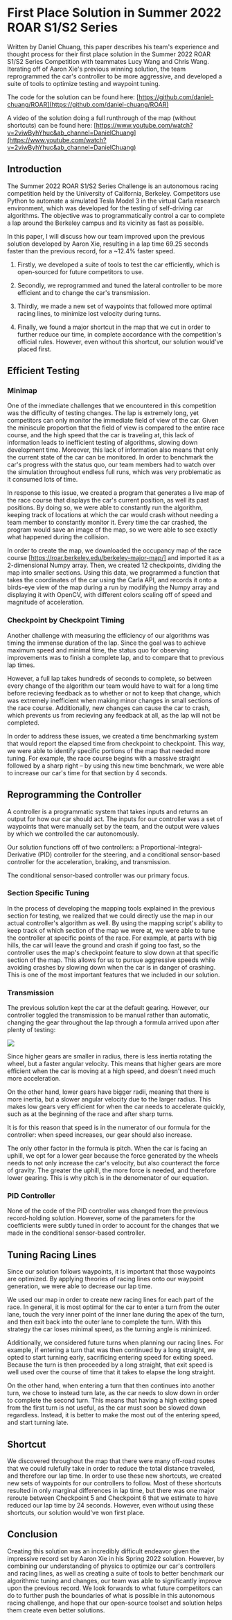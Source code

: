 # First Place Solution in Summer 2022 ROAR S1/S2 Series

Written by Daniel Chuang, this paper describes his team's experience and thought process for their first place solution in the Summer 2022 ROAR S1/S2 Series Competition with teammates Lucy Wang and Chris Wang. Iterating off of Aaron Xie's previous winning solution, the team reprogrammed the car's controller to be more aggressive, and developed a suite of tools to optimize testing and waypoint tuning.

The code for the solution can be found here: [https://github.com/daniel-chuang/ROAR](https://github.com/daniel-chuang/ROAR)

A video of the solution doing a full runthrough of the map (without shortcuts) can be found here: [https://www.youtube.com/watch?v=2viwByhYhuc&ab_channel=DanielChuang](https://www.youtube.com/watch?v=2viwByhYhuc&ab_channel=DanielChuang)

## Introduction

The Summer 2022 ROAR S1/S2 Series Challenge is an autonomous racing competition held by the University of California, Berkeley. Competitors use Python to automate a simulated Tesla Model 3 in the virtual Carla research environment, which was developed for the testing of self-driving car algorithms. The objective was to programmatically control a car to complete a lap around the Berkeley campus and its vicinity as fast as possible.

In this paper, I will discuss how our team improved upon the previous solution developed by Aaron Xie, resulting in a lap time 69.25 seconds faster than the previous record, for a ~12.4% faster speed.

1. Firstly, we developed a suite of tools to test the car efficiently, which is open-sourced for future competitors to use.

2. Secondly, we reprogrammed and tuned the lateral controller to be more efficient and to change the car's transmission.

3. Thirdly, we made a new set of waypoints that followed more optimal racing lines, to minimize lost velocity during turns.

4. Finally, we found a major shortcut in the map that we cut in order to further reduce our time, in complete accordance with the competition's official rules. However, even without this shortcut, our solution would've placed first.

## Efficient Testing

### Minimap

One of the immediate challenges that we encountered in this competition was the difficulty of testing changes. The lap is extremely long, yet competitors can only monitor the immediate field of view of the car. Given the miniscule proportion that the field of view is compared to the entire race course, and the high speed that the car is traveling at, this lack of information leads to inefficient testing of algorithms, slowing down development time. Moreover, this lack of information also means that only the current state of the car can be monitored. In order to benchmark the car's progress with the status quo, our team members had to watch over the simulation throughout endless full runs, which was very problematic as it consumed lots of time.

In response to this issue, we created a program that generates a live map of the race course that displays the car's current position, as well its past positions. By doing so, we were able to constantly run the algorithm, keeping track of locations at which the car would crash without needing a team member to constantly monitor it. Every time the car crashed, the program would save an image of the map, so we were able to see exactly what happened during the collision.

In order to create the map, we downloaded the occupancy map of the race course [https://roar.berkeley.edu/berkeley-major-map/] and imported it as a 2-dimensional Numpy array. Then, we created 12 checkpoints, dividing the map into smaller sections. Using this data, we programmed a function that takes the coordinates of the car using the Carla API, and records it onto a birds-eye view of the map during a run by modifying the Numpy array and displaying it with OpenCV, with different colors scaling off of speed and magnitude of acceleration.

### Checkpoint by Checkpoint Timing

Another challenge with measuring the efficiency of our algorithms was timing the immense duration of the lap. Since the goal was to achieve maximum speed and minimal time, the status quo for observing improvements was to finish a complete lap, and to compare that to previous lap times.

However, a full lap takes hundreds of seconds to complete, so between every change of the algorithm our team would have to wait for a long time before recieving feedback as to whether or not to keep that change, which was extremely inefficient when making minor changes in small sections of the race course. Additionally, new changes can cause the car to crash, which prevents us from recieving any feedback at all, as the lap will not be completed.

In order to address these issues, we created a time benchmarking system that would report the elapsed time from checkpoint to checkpoint. This way, we were able to identify specific portions of the map that needed more tuning. For example, the race course begins with a massive straight followed by a sharp right – by using this new time benchmark, we were able to increase our car's time for that section by 4 seconds.

## Reprogramming the Controller

A controller is a programmatic system that takes inputs and returns an output for how our car should act. The inputs for our controller was a set of waypoints that were manually set by the team, and the output were values by which we controlled the car autonomously.

Our solution functions off of two controllers: a Proportional-Integral-Derivative (PID) controller for the steering, and a conditional sensor-based controller for the acceleration, braking, and transmission.

The conditional sensor-based controller was our primary focus.

### Section Specific Tuning

In the process of developing the mapping tools explained in the previous section for testing, we realized that we could directly use the map in our actual controller's algorithm as well. By using the mapping script's ability to keep track of which section of the map we were at, we were able to tune the controller at specific points of the race. For example, at parts with big hills, the car will leave the ground and crash if going too fast, so the controller uses the map's checkpoint feature to slow down at that specific section of the map. This allows for us to pursue aggressive speeds while avoiding crashes by slowing down when the car is in danger of crashing. This is one of the most important features that we included in our solution.

### Transmission

The previous solution kept the car at the default gearing. However, our controller toggled the transmission to be manual rather than automatic, changing the gear throughout the lap through a formula arrived upon after plenty of testing:

<img src="https://latex.codecogs.com/gif.latex?O_t=\text{gear} = \lceil\frac{\text{speed} - 2\cdot \text{pitch}}{60}\rceil" />

Since higher gears are smaller in radius, there is less inertia rotating the wheel, but a faster angular velocity. This means that higher gears are more efficient when the car is moving at a high speed, and doesn't need much more acceleration.

On the other hand, lower gears have bigger radii, meaning that there is more inertia, but a slower angular velocity due to the larger radius. This makes low gears very efficient for when the car needs to accelerate quickly, such as at the beginning of the race and after sharp turns.

It is for this reason that speed is in the numerator of our formula for the controller: when speed increases, our gear should also increase.

The only other factor in the formula is pitch. When the car is facing an uphill, we opt for a lower gear because the force generated by the wheels needs to not only increase the car's velocity, but also counteract the force of gravity. The greater the uphill, the more force is needed, and therefore lower gearing. This is why pitch is in the denomenator of our equation.

### PID Controller

None of the code of the PID controller was changed from the previous record-holding solution. However, some of the parameters for the coefficients were subtly tuned in order to account for the changes that we made in the conditional sensor-based controller.

## Tuning Racing Lines

Since our solution follows waypoints, it is important that those waypoints are optimized. By applying theories of racing lines onto our waypoint generation, we were able to decrease our lap time.

We used our map in order to create new racing lines for each part of the race. In general, it is most optimal for the car to enter a turn from the outer lane, touch the very inner point of the inner lane during the apex of the turn, and then exit back into the outer lane to complete the turn. With this strategy the car loses minimal speed, as the turning angle is minimized.

Additionally, we considered future turns when planning our racing lines. For example, if entering a turn that was then continued by a long straight, we opted to start turning early, sacrificing entering speed for exiting speed. Because the turn is then proceeded by a long straight, that exit speed is well used over the course of time that it takes to elapse the long straight.

On the other hand, when entering a turn that then continues into another turn, we chose to instead turn late, as the car needs to slow down in order to complete the second turn. This means that having a high exiting speed from the first turn is not useful, as the car must soon be slowed down regardless. Instead, it is better to make the most out of the entering speed, and start turning late.

## Shortcut

We discovered throughout the map that there were many off-road routes that we could rulefully take in order to reduce the total distance traveled, and therefore our lap time. In order to use these new shortcuts, we created new sets of waypoints for our controllers to follow. Most of these shortcuts resulted in only marginal differences in lap time, but there was one major reroute between Checkpoint 5 and Checkpoint 6 that we estimate to have reduced our lap time by 24 seconds. However, even without using these shortcuts, our solution would've won first place.

## Conclusion

Creating this solution was an incredibly difficult endeavor given the impressive record set by Aaron Xie in his Spring 2022 solution. However, by combining our understanding of physics to optimize our car's controllers and racing lines, as well as creating a suite of tools to better benchmark our algorithmic tuning and changes, our team was able to significantly improve upon the previous record. We look forwards to what future competitors can do to further push the boundaries of what is possible in this autonomous racing challenge, and hope that our open-source toolset and solution helps them create even better solutions.
